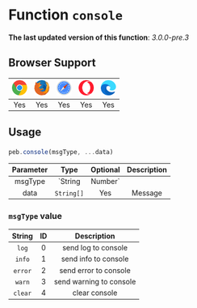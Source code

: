 # Function `console`
**The last updated version of this function**: *3.0.0-pre.3*
## Browser Support
| <img src="https://raw.githubusercontent.com/TechPot-Studio/svg-gallery/master/chrome.svg" width="30" /> | <img src="https://raw.githubusercontent.com/TechPot-Studio/svg-gallery/master/firefox.svg" width="30" /> | <img src="https://raw.githubusercontent.com/TechPot-Studio/svg-gallery/master/safari.svg" width="30" /> | <img src="https://raw.githubusercontent.com/TechPot-Studio/svg-gallery/master/opera.svg" width="30" /> | <img src="https://raw.githubusercontent.com/TechPot-Studio/svg-gallery/master/edge.svg" width="30" /> |
| :---: | :---: | :---: | :---: | :---: |
| Yes | Yes | Yes | Yes | Yes |

## Usage
```javascript
peb.console(msgType, ...data)
```
| Parameter | Type | Optional | Description |
| :---: | :---: | :---: | :---: |
| msgType | `String|Number` |  | Message Type |
| data | `String[]` | Yes | Message |
### `msgType` value
| String | ID | Description |
| :---: | :---: | :---: |
| `log` | 0 | send log to console |
| `info` | 1 | send info to console |
| `error` | 2 | send error to console |
| `warn` | 3 | send warning to console |
| `clear` | 4 | clear console |
